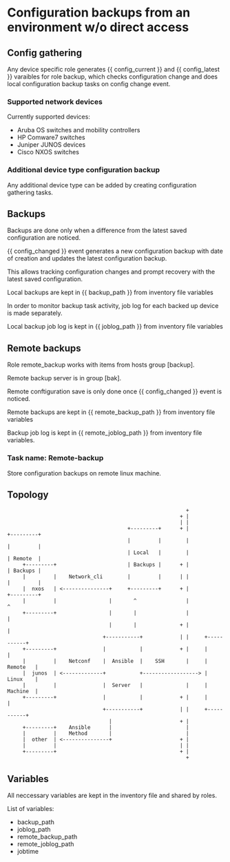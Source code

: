# Configuration backups from an environment w/o direct access

## Config gathering

Any device specific role generates {{ config_current }} and {{ config_latest }} varaibles for role backup, which checks configuration change and does local configuration backup tasks on config change event.

### Supported network devices

Currently supported devices:
* Aruba OS switches and mobility controllers
* HP Comware7 switches
* Juniper JUNOS devices
* Cisco NXOS switches

### Additional device type configuration backup

Any additional device type can be added by creating configuration gathering tasks.

## Backups

Backups are done only when a difference from the latest saved configuration are noticed.

{{ config_changed }} event generates a new configuration backup with date of creation and updates the latest configuration backup.

This allows tracking configuration changes and prompt recovery with the latest saved configuration.

Local backups are kept in {{ backup_path }} from inventory file variables

In order to monitor backup task activity, job log for each backed up device is made separately.

Local backup job log is kept in {{ joblog_path }} from inventory file variables

## Remote backups

Role remote_backup works with items from hosts group [backup].

Remote backup server is in group [bak].

Remote conftiguration save is only done once {{ config_changed }} event is noticed.

Remote backups are kept in {{ remote_backup_path }} from inventory file variables

Backup job log is kept in {{ remote_joblog_path }} from inventory file variables.

### Task name: Remote-backup

Store configuration backups on remote linux machine.

## Topology
                                                              +
                                                            + |
                                                            | |
                                           +---------+      + |             +---------+
                                           |         |        |             |         |
                                           | Local   |        |             | Remote  |
         +---------+                       | Backups |      + |             | Backups |
         |         |    Network_cli        |         |      | |             |         |
         |  nxos   | <---------------+     +---------+      + |             +---------+
         |         |                 |       ^                |               ^
         +---------+                 |       |                |               |
                                     |       |              + |               |
                                   +-----------+            | |     +-----------+
         +---------+               |           |            + |     |           |
         |         |    Netconf    |  Ansible  |    SSH       |     |  Remote   |
         |  junos  | <-------------+           +------------------> |  Linux    |
         |         |               |  Server   |              |     |  Machine  |
         +---------+               |           |            + |     |           |
                                   +-----------+            | |     +-----------+
                                     |                      + |
         +---------+    Ansible      |                        |
         |         |    Method       |                        |
         |  other  | <---------------+                      + |
         |         |                                        | |
         +---------+                                        + |
                                                              +

## Variables

All neccessary variables are kept in the inventory file and shared by roles.

List of variables:
* backup_path
* joblog_path
* remote_backup_path
* remote_joblog_path
* jobtime
